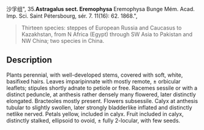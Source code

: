 沙孚组",
35.**Astragalus sect. Eremophysa** Eremophysa Bunge Mém. Acad. Imp. Sci. Saint Pétersbourg, sér. 7. 11(16): 62. 1868.",

> Thirteen species: steppes of European Russia and Caucasus to Kazakhstan, from N Africa (Egypt) through SW Asia to Pakistan and NW China; two species in China.

## Description
Plants perennial, with well-developed stems, covered with soft, white, basifixed hairs. Leaves imparipinnate with mostly remote, ± orbicular leaflets; stipules shortly adnate to petiole or free. Racemes sessile or with a distinct peduncle, at anthesis rather densely many flowered, later distinctly elongated. Bracteoles mostly present. Flowers subsessile. Calyx at anthesis tubular to slightly swollen, later strongly bladderlike inflated and distinctly netlike nerved. Petals yellow, included in calyx. Fruit included in calyx, distinctly stalked, ellipsoid to ovoid, ± fully 2-locular, with few seeds.
